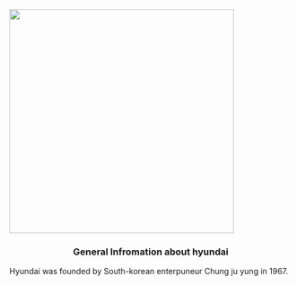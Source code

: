 <!DOCTYPE html>
<html>
<body>

<image src="hyundai.jpg" width="400" height="400" />


<h3 align="center"> General Infromation about hyundai </h3>
<p align="left"> Hyundai was founded by  South-korean enterpuneur Chung ju yung in 1967.  </p>
